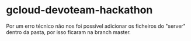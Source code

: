# gcloud-devoteam-hackathon

Por um erro técnico não nos foi possível adicionar os ficheiros do "server" dentro da pasta, por isso ficaram na branch master.
